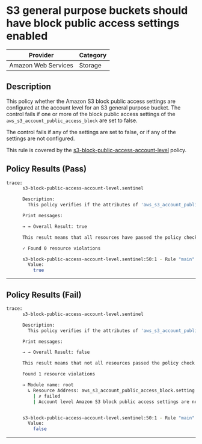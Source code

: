 # S3 general purpose buckets should have block public access settings enabled

| Provider            | Category     |
|---------------------|--------------|
| Amazon Web Services | Storage      |

## Description

This policy whether the Amazon S3 block public access settings are configured at the account level for an S3 general purpose bucket. The control fails if one or more of the block public access settings of the `aws_s3_account_public_access_block` are set to false.

The control fails if any of the settings are set to false, or if any of the settings are not configured.

This rule is covered by the [s3-block-public-access-account-level](https://github.com/hashicorp/policy-library-NIST-Policy-Set-for-AWS-Terraform/blob/main/policies/s3/s3-block-public-access-account-level.sentinel) policy.

## Policy Results (Pass)
```bash
trace:
      s3-block-public-access-account-level.sentinel

      Description:
        This policy verifies if the attributes of 'aws_s3_account_public_access_block' resource (if present) are in accordance to AWS NIST standards.

      Print messages:

      → → Overall Result: true

      This result means that all resources have passed the policy check for the policy s3-block-public-access-account-level.

      ✓ Found 0 resource violations

      s3-block-public-access-account-level.sentinel:50:1 - Rule "main"
        Value:
          true
```

---

## Policy Results (Fail)
```bash
trace:
      s3-block-public-access-account-level.sentinel

      Description:
        This policy verifies if the attributes of 'aws_s3_account_public_access_block' resource (if present) are in accordance to AWS NIST standards.

      Print messages:

      → → Overall Result: false

      This result means that not all resources passed the policy check and the protected behavior is not allowed for the policy s3-block-public-access-account-level.

      Found 1 resource violations

      → Module name: root
        ↳ Resource Address: aws_s3_account_public_access_block.setting
          | ✗ failed
          | Account level Amazon S3 block public access settings are not compliant. Refer to https://docs.aws.amazon.com/securityhub/latest/userguide/s3-controls.html#s3-1 for more details.


      s3-block-public-access-account-level.sentinel:50:1 - Rule "main"
        Value:
          false
```

---